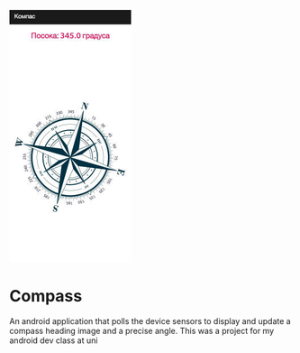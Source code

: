 ![](exampleImage.jpg)

# Compass
An android application that polls the device sensors to display and update a compass heading image and a precise angle.
This was a project for my android dev class at uni
